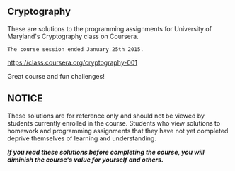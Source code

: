 Cryptography
------------
These are solutions to the programming assignments for University of Maryland's Cryptography class on Coursera.

    The course session ended January 25th 2015.

https://class.coursera.org/cryptography-001

Great course and fun challenges!

NOTICE
------

These solutions are for reference only and should not be viewed by students currently enrolled in the course. Students who view solutions to homework and programming assignments that they have not yet completed deprive themselves of learning and understanding.

***If you read these solutions before completing the course, you will diminish the course's value for yourself and others.***



